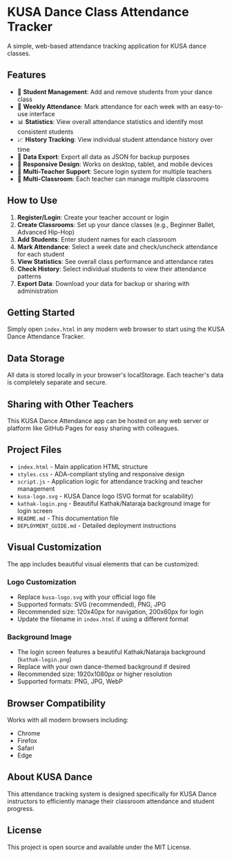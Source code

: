 # KUSA Dance Class Attendance Tracker

A simple, web-based attendance tracking application for KUSA dance classes.

## Features

- 👥 **Student Management**: Add and remove students from your dance class
- 📅 **Weekly Attendance**: Mark attendance for each week with an easy-to-use interface
- 📊 **Statistics**: View overall attendance statistics and identify most consistent students
- 📈 **History Tracking**: View individual student attendance history over time
- 💾 **Data Export**: Export all data as JSON for backup purposes
- 📱 **Responsive Design**: Works on desktop, tablet, and mobile devices
- 🔐 **Multi-Teacher Support**: Secure login system for multiple teachers
- 🏫 **Multi-Classroom**: Each teacher can manage multiple classrooms

## How to Use

1. **Register/Login**: Create your teacher account or login
2. **Create Classrooms**: Set up your dance classes (e.g., Beginner Ballet, Advanced Hip-Hop)
3. **Add Students**: Enter student names for each classroom
4. **Mark Attendance**: Select a week date and check/uncheck attendance for each student
5. **View Statistics**: See overall class performance and attendance rates
6. **Check History**: Select individual students to view their attendance patterns
7. **Export Data**: Download your data for backup or sharing with administration

## Getting Started

Simply open `index.html` in any modern web browser to start using the KUSA Dance Attendance Tracker.

## Data Storage

All data is stored locally in your browser's localStorage. Each teacher's data is completely separate and secure.

## Sharing with Other Teachers

This KUSA Dance Attendance app can be hosted on any web server or platform like GitHub Pages for easy sharing with colleagues.

## Project Files

- `index.html` - Main application HTML structure
- `styles.css` - ADA-compliant styling and responsive design
- `script.js` - Application logic for attendance tracking and teacher management
- `kusa-logo.svg` - KUSA Dance logo (SVG format for scalability)
- `kathak-login.png` - Beautiful Kathak/Nataraja background image for login screen
- `README.md` - This documentation file
- `DEPLOYMENT_GUIDE.md` - Detailed deployment instructions

## Visual Customization

The app includes beautiful visual elements that can be customized:

### Logo Customization
- Replace `kusa-logo.svg` with your official logo file
- Supported formats: SVG (recommended), PNG, JPG
- Recommended size: 120x40px for navigation, 200x60px for login
- Update the filename in `index.html` if using a different format

### Background Image
- The login screen features a beautiful Kathak/Nataraja background (`kathak-login.png`)
- Replace with your own dance-themed background if desired
- Recommended size: 1920x1080px or higher resolution
- Supported formats: PNG, JPG, WebP

## Browser Compatibility

Works with all modern browsers including:
- Chrome
- Firefox
- Safari
- Edge

## About KUSA Dance

This attendance tracking system is designed specifically for KUSA Dance instructors to efficiently manage their classroom attendance and student progress.

## License

This project is open source and available under the MIT License.
